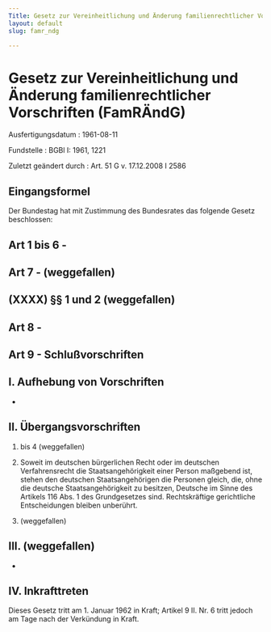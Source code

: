 ```yaml
---
Title: Gesetz zur Vereinheitlichung und Änderung familienrechtlicher Vorschriften
layout: default
slug: famr_ndg

---
```


# Gesetz zur Vereinheitlichung und Änderung familienrechtlicher Vorschriften (FamRÄndG)

Ausfertigungsdatum
:   1961-08-11

Fundstelle
:   BGBl I: 1961, 1221

Zuletzt geändert durch
:   Art. 51 G v. 17.12.2008 I 2586


## Eingangsformel

Der Bundestag hat mit Zustimmung des Bundesrates das folgende Gesetz
beschlossen:


## Art 1 bis 6 - 



## Art 7 - (weggefallen)



## (XXXX) §§ 1 und 2 (weggefallen)



## Art 8 - 



## Art 9 - Schlußvorschriften



## I. Aufhebung von Vorschriften

-


## II. Übergangsvorschriften


1.  bis 4 (weggefallen)





5.  Soweit im deutschen bürgerlichen Recht oder im deutschen
    Verfahrensrecht die Staatsangehörigkeit einer Person maßgebend ist,
    stehen den deutschen Staatsangehörigen die Personen gleich, die, ohne
    die deutsche Staatsangehörigkeit zu besitzen, Deutsche im Sinne des
    Artikels 116 Abs. 1 des Grundgesetzes sind. Rechtskräftige
    gerichtliche Entscheidungen bleiben unberührt.


6.  (weggefallen)





## III. (weggefallen)

-


## IV. Inkrafttreten

Dieses Gesetz tritt am 1. Januar 1962 in Kraft; Artikel 9 II. Nr. 6
tritt jedoch am Tage nach der Verkündung in Kraft.

